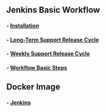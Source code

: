 ## Jenkins Basic Workflow

#### - [Installation](https://www.jenkins.io/download/)
#### - [Long-Term Support Release Cycle](https://www.jenkins.io/download/lts/)
#### - [Weekly Support Release Cycle](https://www.jenkins.io/download/weekly/)
#### - [Workflow Basic Steps](https://www.jenkins.io/doc/pipeline/steps/workflow-basic-steps/)

## Docker Image

#### - [Jenkins](https://hub.docker.com/r/jenkins/jenkins/)
